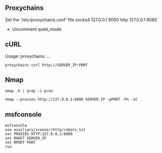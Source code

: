
## Proxychains

Set the '/etc/proxychains.conf' file
socks4         127.0.0.1 9050
http 127.0.0.1 8080

- Uncomment quiet_mode


## cURL
Usage: proxychains ...
```shell-session
proxychains curl http://SERVER_IP:PORT
```

## Nmap
```shell-session
nmap -h | grep -i prox
```
```shell-session
nmap --proxies http://127.0.0.1:8080 SERVER_IP -pPORT -Pn -sC
```

## msfconsole
```shell-session
msfconsole
use auxiliary/scanner/http/robots_txt
set PROXIES HTTP:127.0.0.1:8080
set RHOST SERVER_IP
set RPORT PORT
run
```

